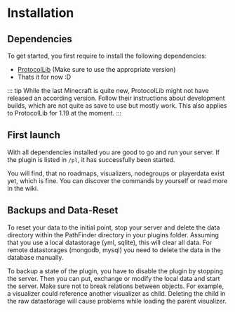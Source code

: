 # Installation

## Dependencies

To get started, you first require to install the following dependencies:

- [ProtocolLib](https://www.spigotmc.org/resources/protocollib.1997/) (Make sure to use the appropriate version)
- Thats it for now :D

::: tip
While the last Minecraft is quite new, ProtocolLib might not have released
an according version. Follow their instructions about development builds, which
are not quite as save to use but mostly work.
This also applies to ProtocolLib for 1.19 at the moment.
:::

## First launch

With all dependencies installed you are good to go and run your server.
If the plugin is listed in ``/pl``, it has successfully been started.

You will find, that no roadmaps, visualizers, nodegroups or playerdata exist yet,
which is fine. You can discover the commands by yourself or read more in the wiki.

## Backups and Data-Reset

To reset your data to the initial point, stop your server and delete the data directory within
the PathFinder directory in your plugins folder.
Assuming that you use a local datastorage (yml, sqlite), this will clear all
data. For remote datastorages (mongodb, mysql) you need to delete the data in the
database manually.

To backup a state of the plugin, you have to disable the plugin by stopping the server.
Then you can put, exchange or modify the local data and start the server.
Make sure not to break relations between objects. For example, a visualizer
could reference another visualizer as child. Deleting the child in the raw datastorage will cause
problems while loading the parent visualizer.